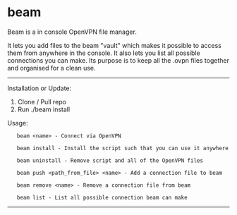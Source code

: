 # beam
Beam is a in console OpenVPN file manager.

It lets you add files to the beam "vault" which makes it possible to access them from anywhere in the console. It also lets you list all possible connections you can make. Its purpose is to keep all the .ovpn files together and organised for a clean use.

---

Installation or Update:

1. Clone / Pull repo
2. Run ./beam install

Usage:

       beam <name> - Connect via OpenVPN
  
       beam install - Install the script such that you can use it anywhere
       
       beam uninstall - Remove script and all of the OpenVPN files
       
       beam push <path_from_file> <name> - Add a connection file to beam

       beam remove <name> - Remove a connection file from beam
       
       beam list - List all possible connection beam can make

---
